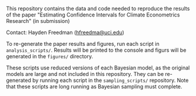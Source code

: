 This repository contains the data and code needed to reproduce the results of the paper "Estimating Confidence Intervals for Climate Econometrics Research" (in submission)

Contact: Hayden Freedman (hfreedma@uci.edu)

To re-generate the paper results and figures, run each script in `analysis_scripts/`. Results will be printed to the console and figurs will be generated in the `figures/` directory.

These scripts use reduced versions of each Bayesian model, as the original models are large and not included in this repository. They can be re-generated by running each script in the `sampling_scripts/` repository. Note that these scripts are long running as Bayesian sampling must complete.
